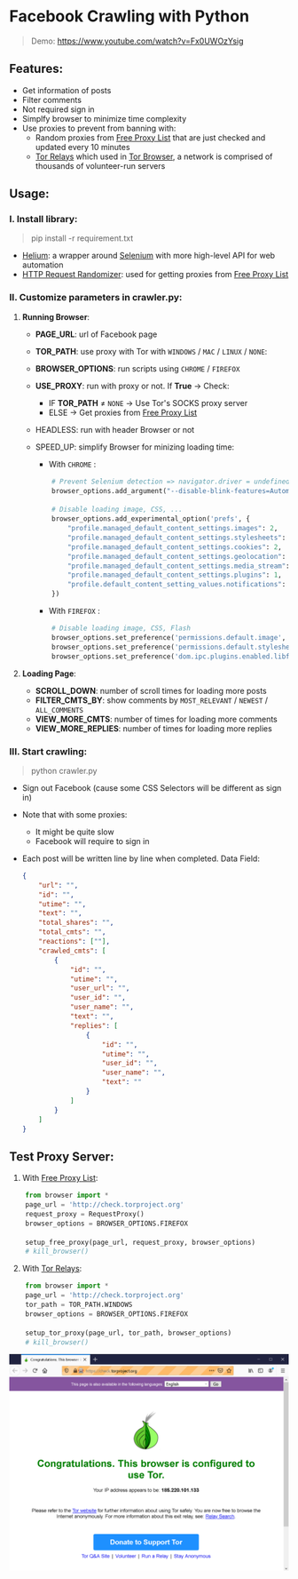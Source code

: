 # Facebook Crawling with Python

> Demo: https://www.youtube.com/watch?v=Fx0UWOzYsig

## Features:

-   Get information of posts
-   Filter comments
-   Not required sign in
-   Simplfy browser to minimize time complexity
-   Use proxies to prevent from banning with:
    -   Random proxies from [Free Proxy List](https://free-proxy-list.net/) that are just checked and updated every 10 minutes
    -   [Tor Relays](https://github.com/18520339/facebook-crawling/tree/master/tor) which used in [Tor Browser](https://www.torproject.org/), a network is comprised of thousands of volunteer-run servers

## Usage:

### I. Install library:

> pip install -r requirement.txt

-   [Helium](https://github.com/mherrmann/selenium-python-helium): a wrapper around [Selenium](https://selenium-python.readthedocs.io/) with more high-level API for web automation
-   [HTTP Request Randomizer](https://github.com/pgaref/HTTP_Request_Randomizer): used for getting proxies from [Free Proxy List](https://free-proxy-list.net/)

### II. Customize parameters in crawler.py:

1.  **Running Browser**:

    -   **PAGE_URL**: url of Facebook page
    -   **TOR_PATH**: use proxy with Tor with `WINDOWS` / `MAC` / `LINUX` / `NONE`:
    -   **BROWSER_OPTIONS**: run scripts using `CHROME` / `FIREFOX`

    -   **USE_PROXY**: run with proxy or not. If **True** &rarr; Check:
        -   IF **TOR_PATH** $\neq$ `NONE` &rarr; Use Tor's SOCKS proxy server
        -   ELSE &rarr; Get proxies from [Free Proxy List](https://free-proxy-list.net/)
    -   HEADLESS: run with header Browser or not
    -   SPEED_UP: simplify Browser for minizing loading time:

        -   With `CHROME` :

        ```python
            # Prevent Selenium detection => navigator.driver = undefined (check in dev tools)
            browser_options.add_argument("--disable-blink-features=AutomationControlled")

            # Disable loading image, CSS, ...
            browser_options.add_experimental_option('prefs', {
                "profile.managed_default_content_settings.images": 2,
                "profile.managed_default_content_settings.stylesheets": 2,
                "profile.managed_default_content_settings.cookies": 2,
                "profile.managed_default_content_settings.geolocation": 2,
                "profile.managed_default_content_settings.media_stream": 2,
                "profile.managed_default_content_settings.plugins": 1,
                "profile.default_content_setting_values.notifications": 2,
            })
        ```

        -   With `FIREFOX` :

        ```python
            # Disable loading image, CSS, Flash
            browser_options.set_preference('permissions.default.image', 2)
            browser_options.set_preference('permissions.default.stylesheet', 2)
            browser_options.set_preference('dom.ipc.plugins.enabled.libflashplayer.so', 'false')
        ```

2.  **Loading Page**:

    -   **SCROLL_DOWN**: number of scroll times for loading more posts
    -   **FILTER_CMTS_BY**: show comments by `MOST_RELEVANT` / `NEWEST` / `ALL_COMMENTS`
    -   **VIEW_MORE_CMTS**: number of times for loading more comments
    -   **VIEW_MORE_REPLIES**: number of times for loading more replies

### III. Start crawling:

> python crawler.py

-   Sign out Facebook (cause some CSS Selectors will be different as sign in)
-   Note that with some proxies:

    -   It might be quite slow
    -   Facebook will require to sign in

-   Each post will be written line by line when completed. Data Field:

    ```json
    {
        "url": "",
        "id": "",
        "utime": "",
        "text": "",
        "total_shares": "",
        "total_cmts": "",
        "reactions": [""],
        "crawled_cmts": [
            {
                "id": "",
                "utime": "",
                "user_url": "",
                "user_id": "",
                "user_name": "",
                "text": "",
                "replies": [
                    {
                        "id": "",
                        "utime": "",
                        "user_id": "",
                        "user_name": "",
                        "text": ""
                    }
                ]
            }
        ]
    }
    ```

## Test Proxy Server:

1. With [Free Proxy List](https://free-proxy-list.net/):

```python
    from browser import *
    page_url = 'http://check.torproject.org'
    request_proxy = RequestProxy()
    browser_options = BROWSER_OPTIONS.FIREFOX

    setup_free_proxy(page_url, request_proxy, browser_options)
    # kill_browser()
```

2. With [Tor Relays](https://github.com/18520339/facebook-crawling/tree/master/tor):

```python
    from browser import *
    page_url = 'http://check.torproject.org'
    tor_path = TOR_PATH.WINDOWS
    browser_options = BROWSER_OPTIONS.FIREFOX

    setup_tor_proxy(page_url, tor_path, browser_options)
    # kill_browser()
```

![](https://github.com/18520339/facebook-crawling/blob/master/test_proxy.png?raw=true)
